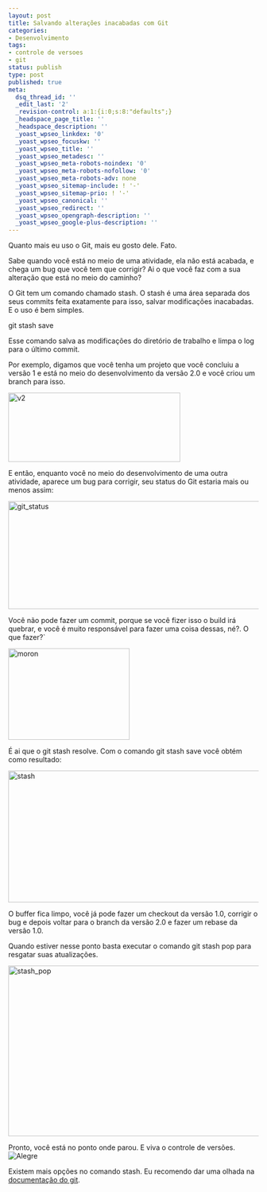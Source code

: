 ```yaml
---
layout: post
title: Salvando alterações inacabadas com Git
categories:
- Desenvolvimento
tags:
- controle de versoes
- git
status: publish
type: post
published: true
meta:
  dsq_thread_id: ''
  _edit_last: '2'
  _revision-control: a:1:{i:0;s:8:"defaults";}
  _headspace_page_title: ''
  _headspace_description: ''
  _yoast_wpseo_linkdex: '0'
  _yoast_wpseo_focuskw: ''
  _yoast_wpseo_title: ''
  _yoast_wpseo_metadesc: ''
  _yoast_wpseo_meta-robots-noindex: '0'
  _yoast_wpseo_meta-robots-nofollow: '0'
  _yoast_wpseo_meta-robots-adv: none
  _yoast_wpseo_sitemap-include: ! '-'
  _yoast_wpseo_sitemap-prio: ! '-'
  _yoast_wpseo_canonical: ''
  _yoast_wpseo_redirect: ''
  _yoast_wpseo_opengraph-description: ''
  _yoast_wpseo_google-plus-description: ''
---
```

Quanto mais eu uso o Git, mais eu gosto dele. Fato.

Sabe quando você está no meio de uma atividade, ela não está acabada, e chega um bug que você tem que corrigir? Ai o que você faz com a sua alteração que está no meio do caminho?

O Git tem um comando chamado stash. O stash é uma área separada dos seus commits feita exatamente para isso, salvar modificações inacabadas. E o uso é bem simples.

git stash save

Esse comando salva as modificações do diretório de trabalho e limpa o log para o último commit.

Por exemplo, digamos que você tenha um projeto que você concluiu a versão 1 e está no meio do desenvolvimento da versão 2.0 e você criou um branch para isso.

<a href="http://templecoding.com/wp-content/uploads/2010/11/v2.png"><img style="background-image: none; padding-left: 0px; padding-right: 0px; display: inline; padding-top: 0px; border: 0px;" title="v2" src="http://templecoding.com/wp-content/uploads/2010/11/v2_thumb.png" alt="v2" width="346" height="139" border="0" /></a>

E então, enquanto você no meio do desenvolvimento de uma outra atividade, aparece um bug para corrigir, seu status do Git estaria mais ou menos assim:

<a href="http://templecoding.com/wp-content/uploads/2010/11/git_status.png"><img style="background-image: none; padding-left: 0px; padding-right: 0px; display: inline; padding-top: 0px; border: 0px;" title="git_status" src="http://templecoding.com/wp-content/uploads/2010/11/git_status_thumb.png" alt="git_status" width="633" height="217" border="0" /></a>

Você não pode fazer um commit, porque se você fizer isso o build irá quebrar, e você é muito responsável para fazer uma coisa dessas, né?. O que fazer?`

<a href="http://templecoding.com/wp-content/uploads/2010/11/moron.jpg"><img style="background-image: none; padding-left: 0px; padding-right: 0px; display: inline; padding-top: 0px; border: 0px;" title="moron" src="http://templecoding.com/wp-content/uploads/2010/11/moron_thumb.jpg" alt="moron" width="244" height="184" border="0" /></a>

É ai que o git stash resolve. Com o comando git stash save você obtém como resultado:

<a href="http://templecoding.com/wp-content/uploads/2010/11/stash.png"><img style="background-image: none; padding-left: 0px; padding-right: 0px; display: inline; padding-top: 0px; border: 0px;" title="stash" src="http://templecoding.com/wp-content/uploads/2010/11/stash_thumb.png" alt="stash" width="660" height="265" border="0" /></a>

O buffer fica limpo, você já pode fazer um checkout da versão 1.0, corrigir o bug e depois voltar para o branch da versão 2.0 e fazer um rebase da versão 1.0.

Quando estiver nesse ponto basta executar o comando git stash pop para resgatar suas atualizações.

<a href="http://templecoding.com/wp-content/uploads/2010/11/stash_pop.png"><img style="background-image: none; padding-left: 0px; padding-right: 0px; display: inline; padding-top: 0px; border: 0px;" title="stash_pop" src="http://templecoding.com/wp-content/uploads/2010/11/stash_pop_thumb.png" alt="stash_pop" width="553" height="343" border="0" /></a>

Pronto, você está no ponto onde parou. E viva o controle de versões. <img class="wlEmoticon wlEmoticon-smile" style="border-style: none;" src="http://templecoding.com/wp-content/uploads/2010/11/wlEmoticon-smile1.png" alt="Alegre" />

Existem mais opções no comando stash. Eu recomendo dar uma olhada na <a href="http://www.kernel.org/pub/software/scm/git/docs/git-stash.html">documentação do git</a>.
